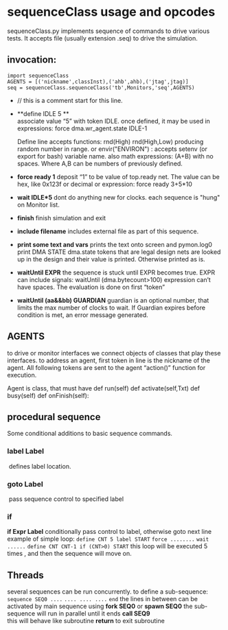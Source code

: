 



# sequenceClass usage and opcodes

sequenceClass.py implements sequence of commands to drive various tests.
It accepts file (usually extension .seq) to drive the simulation.

## invocation:
```
import sequenceClass
AGENTS = [('nickname',classInst),('ahb',ahb),('jtag',jtag)]
seq = sequenceClass.sequenceClass('tb',Monitors,'seq',AGENTS)

```


- // this is a comment start for this line.

- **define IDLE 5 **  
   associate value “5” with token IDLE. once defined, it may be used in expressions:
   force dma.wr_agent.state IDLE-1

    Define line accepts functions:  rnd(High) rnd(High,Low) producing random number in range.
    or envir("ENVIRON") : accepts setenv (or export for bash) variable name.
    also math expressions:    (A+B) with no spaces. Where A,B can be numbers of previously defined.

- **force ready 1**
    deposit “1” to be value of top.ready net.
    The value can be hex, like 0x123f or decimal or expression:
    force ready 3+5*10
- **wait IDLE*5**
    dont do anything new for <EXPR> clocks. each sequence is "hung" on Monitor list.
- **finish**
    finish simulation and exit
- **include filename**
      includes external file as part of this sequence.
- **print some text and vars**
    prints the text onto screen and pymon.log0
    print DMA STATE dma.state
    tokens that are legal design nets are looked up in the design and their value is printed. Otherwise printed as is.
- **waitUntil EXPR**
    the sequence is stuck until EXPR becomes true. EXPR can include signals:
    waitUntil (dma.bytecount>100)
    expression can’t have spaces. The evaluation is done on first “token”
- **waitUntil (aa&&bb) GUARDIAN**
    guardian is an optional number, that limits the max number of clocks to wait. If Guardian expires before condition is met, an error message generated.
## AGENTS
to drive or monitor interfaces we connect objects of classes that play these interfaces.
to address an agent, first token in line is the nickname of the agent. All following tokens are sent to the agent “action()” function for execution.

 Agent is class, that must have 
    def run(self)
    def activate(self,Txt)
    def busy(self)
    def onFinish(self):



##  procedural sequence

Some conditional additions to basic sequence commands.

###  label Label

​    defines label location.

###  goto Label

​    pass sequence control to specified label

###  if

**if Expr Label**
conditionally pass control to label, otherwise goto next line
example of simple loop:
`define CNT 5 label START`
`force ........`
`wait ......`
`define CNT CNT-1 if (CNT>0) START`
this loop will be executed 5 times , and then the sequence will move on.

## Threads

several sequences can be run concurrently.
to define a sub-sequence:
`sequence SEQ0 ....`
`.... .... ....`
`end`
the lines in between can be activated by main sequence using
**fork SEQ0**
or
**spawn SEQ0**
the sub-sequence will run in parallel until it ends
**call SEQ9**  
this will behave like subroutine
**return**
to exit subroutine

